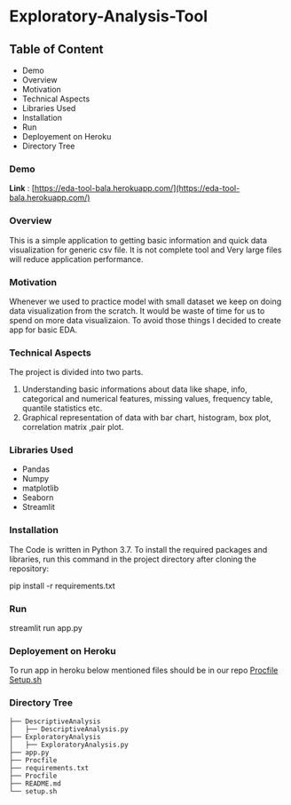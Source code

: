 # Exploratory-Analysis-Tool

## Table of Content
 * Demo
 * Overview
 * Motivation
 * Technical Aspects
 * Libraries Used
 * Installation
 * Run
 * Deployement on Heroku
 * Directory Tree
 
### Demo
**Link** : [https://eda-tool-bala.herokuapp.com/](https://eda-tool-bala.herokuapp.com/)

### Overview
This is a simple application to getting basic information and quick data visualization for generic csv file. It is not complete tool and Very large files will reduce application performance.

### Motivation
Whenever we used to practice model with small dataset we keep on doing data visualization from the scratch. It would be waste of time for us to spend on more data visualizaion. To avoid those things I decided to create app for basic EDA.

### Technical Aspects
The project is divided into two parts.
  1. Understanding basic informations about data like shape, info, categorical and numerical features, missing values, frequency table, quantile statistics etc.
  2. Graphical representation of data with bar chart, histogram, box plot, correlation matrix ,pair plot.
 
### Libraries Used
  * Pandas
  * Numpy
  * matplotlib
  * Seaborn
  * Streamlit
  
### Installation
The Code is written in Python 3.7. To install the required packages and libraries, run this command in the project directory after cloning the repository:

 pip install -r requirements.txt

### Run
streamlit run app.py

### Deployement on Heroku
To run app in heroku below mentioned files should be in our repo
   [Procfile](https://github.com/balamurugan-shanmuganathan/Exploratory-Analysis-Tool/blob/master/Procfile)
   [Setup.sh](https://github.com/balamurugan-shanmuganathan/Exploratory-Analysis-Tool/blob/master/setup.sh)

### Directory Tree
    ├── DescriptiveAnalysis 
    │   ├── DescriptiveAnalysis.py
    ├── ExploratoryAnalysis
    │   ├── ExploratoryAnalysis.py
    ├── app.py
    ├── Procfile
    ├── requirements.txt
    ├── Procfile
    ├── README.md
    └── setup.sh
  

